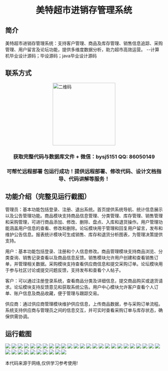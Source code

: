 <p><h1 align="center">美特超市进销存管理系统</h1></p>

## 简介
美特超市进销存管理系统：支持客户管理、商品及库存管理、销售信息追踪、采购管理、用户留言及论坛功能，提供多维度数据分析，助力超市高效运营。    --计算机毕业设计源码；毕设源码；java毕业设计源码


## 联系方式
<img src="https://bs-1329754181.cos.ap-shanghai.myqcloud.com/wx.jpg" alt="二维码" style="display: block; margin: 0 auto;" width="200px">
<p><h3 align="center">获取完整代码与数据库文件 + 微信：bysj5151 QQ: 86050149</h3></p>
<p><h3 align="center">可帮忙远程部署 包运行成功！提供远程部署、修改代码、设计文档指导、代码讲解等服务！</h3></p>

## 功能介绍（完整见运行截图）
管理员：基本功能包括登录、注册、退出系统。首页提供系统导航、统计信息展示以及公告管理功能。商品模块支持商品信息管理、分类管理、库存管理、销售管理和采购管理，可进行商品添加、修改、删除、盘点、入库和退货操作。用户管理功能涵盖用户信息的查看、修改和删除。论坛模块用于管理和回复用户留言，发布和维护公告信息。报表统计模块可生成销售、库存和退货分析图表，为管理决策提供支持。

用户：基本功能包括登录、注册和个人信息修改。商品管理模块支持商品浏览、分类查询、销售记录查看以及商品信息反馈。销售模块允许用户创建和查看销售订单，并管理相关数据。采购模块支持查看供应商信息和提交采购订单。论坛模块用于参与社区讨论或提交问题反馈，支持发布和查看个人帖子。

客户：可以通过注册登录系统，查看商品分类及详细信息，提交商品购买或退货请求。论坛模块支持反馈意见和获取系统公告。用户中心模块允许客户查看个人订单、账户信息及商品收藏，便于管理与跟踪交易。

供应商：通过供应商管理模块维护供应信息，上传商品数据，参与采购订单流程。系统支持供应商与管理员之间的信息交互，并可实时查看采购订单与库存状态，确保供需协调。


## 运行截图
![](https://bs-1329754181.cos.ap-shanghai.myqcloud.com/ssm/MeiteSupermarketInventoryManagementSystem/img/001.jpg)
![](https://bs-1329754181.cos.ap-shanghai.myqcloud.com/ssm/MeiteSupermarketInventoryManagementSystem/img/002.jpg)
![](https://bs-1329754181.cos.ap-shanghai.myqcloud.com/ssm/MeiteSupermarketInventoryManagementSystem/img/003.jpg)
![](https://bs-1329754181.cos.ap-shanghai.myqcloud.com/ssm/MeiteSupermarketInventoryManagementSystem/img/004.jpg)
![](https://bs-1329754181.cos.ap-shanghai.myqcloud.com/ssm/MeiteSupermarketInventoryManagementSystem/img/005.jpg)
![](https://bs-1329754181.cos.ap-shanghai.myqcloud.com/ssm/MeiteSupermarketInventoryManagementSystem/img/006.jpg)
![](https://bs-1329754181.cos.ap-shanghai.myqcloud.com/ssm/MeiteSupermarketInventoryManagementSystem/img/007.jpg)
![](https://bs-1329754181.cos.ap-shanghai.myqcloud.com/ssm/MeiteSupermarketInventoryManagementSystem/img/008.jpg)
![](https://bs-1329754181.cos.ap-shanghai.myqcloud.com/ssm/MeiteSupermarketInventoryManagementSystem/img/009.jpg)
![](https://bs-1329754181.cos.ap-shanghai.myqcloud.com/ssm/MeiteSupermarketInventoryManagementSystem/img/010.jpg)
![](https://bs-1329754181.cos.ap-shanghai.myqcloud.com/ssm/MeiteSupermarketInventoryManagementSystem/img/011.jpg)
![](https://bs-1329754181.cos.ap-shanghai.myqcloud.com/ssm/MeiteSupermarketInventoryManagementSystem/img/012.jpg)
![](https://bs-1329754181.cos.ap-shanghai.myqcloud.com/ssm/MeiteSupermarketInventoryManagementSystem/img/013.jpg)
![](https://bs-1329754181.cos.ap-shanghai.myqcloud.com/ssm/MeiteSupermarketInventoryManagementSystem/img/014.jpg)
![](https://bs-1329754181.cos.ap-shanghai.myqcloud.com/ssm/MeiteSupermarketInventoryManagementSystem/img/015.jpg)
![](https://bs-1329754181.cos.ap-shanghai.myqcloud.com/ssm/MeiteSupermarketInventoryManagementSystem/img/016.jpg)
![](https://bs-1329754181.cos.ap-shanghai.myqcloud.com/ssm/MeiteSupermarketInventoryManagementSystem/img/017.jpg)
![](https://bs-1329754181.cos.ap-shanghai.myqcloud.com/ssm/MeiteSupermarketInventoryManagementSystem/img/018.jpg)
![](https://bs-1329754181.cos.ap-shanghai.myqcloud.com/ssm/MeiteSupermarketInventoryManagementSystem/img/019.jpg)
![](https://bs-1329754181.cos.ap-shanghai.myqcloud.com/ssm/MeiteSupermarketInventoryManagementSystem/img/020.jpg)
![](https://bs-1329754181.cos.ap-shanghai.myqcloud.com/ssm/MeiteSupermarketInventoryManagementSystem/img/021.jpg)
![](https://bs-1329754181.cos.ap-shanghai.myqcloud.com/ssm/MeiteSupermarketInventoryManagementSystem/img/022.jpg)
![](https://bs-1329754181.cos.ap-shanghai.myqcloud.com/ssm/MeiteSupermarketInventoryManagementSystem/img/023.jpg)
![](https://bs-1329754181.cos.ap-shanghai.myqcloud.com/ssm/MeiteSupermarketInventoryManagementSystem/img/024.jpg)
![](https://bs-1329754181.cos.ap-shanghai.myqcloud.com/ssm/MeiteSupermarketInventoryManagementSystem/img/025.jpg)
![](https://bs-1329754181.cos.ap-shanghai.myqcloud.com/ssm/MeiteSupermarketInventoryManagementSystem/img/026.jpg)
![](https://bs-1329754181.cos.ap-shanghai.myqcloud.com/ssm/MeiteSupermarketInventoryManagementSystem/img/027.jpg)
![](https://bs-1329754181.cos.ap-shanghai.myqcloud.com/ssm/MeiteSupermarketInventoryManagementSystem/img/028.jpg)
![](https://bs-1329754181.cos.ap-shanghai.myqcloud.com/ssm/MeiteSupermarketInventoryManagementSystem/img/029.jpg)
![](https://bs-1329754181.cos.ap-shanghai.myqcloud.com/ssm/MeiteSupermarketInventoryManagementSystem/img/030.jpg)
![](https://bs-1329754181.cos.ap-shanghai.myqcloud.com/ssm/MeiteSupermarketInventoryManagementSystem/img/031.jpg)
![](https://bs-1329754181.cos.ap-shanghai.myqcloud.com/ssm/MeiteSupermarketInventoryManagementSystem/img/032.jpg)
![](https://bs-1329754181.cos.ap-shanghai.myqcloud.com/ssm/MeiteSupermarketInventoryManagementSystem/img/033.jpg)
![](https://bs-1329754181.cos.ap-shanghai.myqcloud.com/ssm/MeiteSupermarketInventoryManagementSystem/img/034.jpg)
![](https://bs-1329754181.cos.ap-shanghai.myqcloud.com/ssm/MeiteSupermarketInventoryManagementSystem/img/035.jpg)

<p>本代码来源于网络,仅供学习参考使用!</p>
